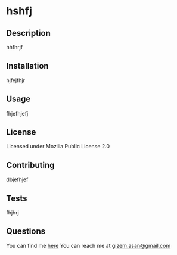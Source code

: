 # hshfj
## Description
hhfhrjf


## Installation
hjfejfhjr



## Usage
fhjefhjefj




## License
Licensed under Mozilla Public License 2.0

## Contributing
dbjefhjef



## Tests
fhjhrj



## Questions
You can find me [here](https://github.com/gizem03)
You can reach me at gizem.asan@gmail.com